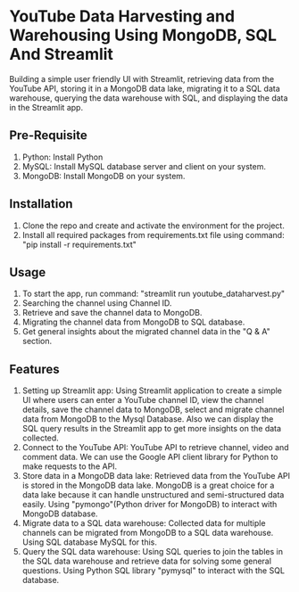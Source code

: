 # YouTube Data Harvesting and Warehousing Using MongoDB, SQL And Streamlit
Building a simple user friendly UI with Streamlit, retrieving data from the YouTube API, storing it in a MongoDB data lake, migrating it to a SQL data warehouse, querying the data warehouse with SQL, and displaying the data in the Streamlit app.

## Pre-Requisite
1) Python: Install Python
2) MySQL: Install MySQL database server and client on your system.
3) MongoDB: Install MongoDB on your system.

## Installation
1) Clone the repo and create and activate the environment for the project.
2) Install all required packages from requirements.txt file using command: "pip install -r requirements.txt"

## Usage
1) To start the app, run command: "streamlit run youtube_dataharvest.py"
2) Searching the channel using Channel ID.
3) Retrieve and save the channel data to MongoDB.
4) Migrating the channel data from MongoDB to SQL database.
5) Get general insights about the migrated channel data in the "Q & A" section.

## Features
1) Setting up Streamlit app: Using Streamlit application to create a simple UI where users can enter a YouTube channel ID, view the channel details, save the channel data to MongoDB, select and migrate channel data from MongoDB to the Mysql Database. Also we can display the SQL query results in the Streamlit app to get more insights on the data collected.
2) Connect to the YouTube API: YouTube API to retrieve channel, video and comment data. We can use the Google API client library for Python to make requests to the API.
3) Store data in a MongoDB data lake: Retrieved data from the YouTube API is stored in the MongoDB data lake. MongoDB is a great choice for a data lake because it can handle unstructured and semi-structured data easily. Using "pymongo"(Python driver for MongoDB) to interact with MongoDB database.
4) Migrate data to a SQL data warehouse: Collected data for multiple channels can be migrated from MongoDB to a SQL data warehouse. Using SQL database MySQL for this.
5) Query the SQL data warehouse: Using SQL queries to join the tables in the SQL data warehouse and retrieve data for solving some general questions. Using Python SQL library  "pymysql" to interact with the SQL database.
